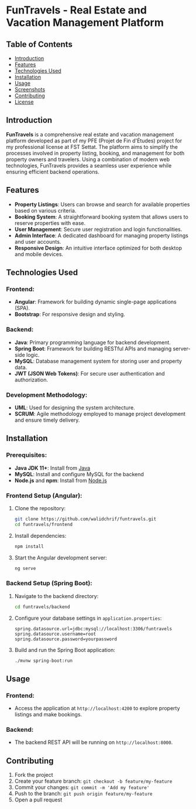 # FunTravels - Real Estate and Vacation Management Platform

## Table of Contents
- [Introduction](#introduction)
- [Features](#features)
- [Technologies Used](#technologies-used)
- [Installation](#installation)
- [Usage](#usage)
- [Screenshots](#screenshots)
- [Contributing](#contributing)
- [License](#license)

## Introduction
**FunTravels** is a comprehensive real estate and vacation management platform developed as part of my PFE (Projet de Fin d'Études) project for my professional license at FST Settat. The platform aims to simplify the processes involved in property listing, booking, and management for both property owners and travelers. Using a combination of modern web technologies, FunTravels provides a seamless user experience while ensuring efficient backend operations.

## Features
- **Property Listings**: Users can browse and search for available properties based on various criteria.
- **Booking System**: A straightforward booking system that allows users to reserve properties with ease.
- **User Management**: Secure user registration and login functionalities.
- **Admin Interface**: A dedicated dashboard for managing property listings and user accounts.
- **Responsive Design**: An intuitive interface optimized for both desktop and mobile devices.

## Technologies Used

### Frontend:
- **Angular**: Framework for building dynamic single-page applications (SPA).
- **Bootstrap**: For responsive design and styling.

### Backend:
- **Java**: Primary programming language for backend development.
- **Spring Boot**: Framework for building RESTful APIs and managing server-side logic.
- **MySQL**: Database management system for storing user and property data.
- **JWT (JSON Web Tokens)**: For secure user authentication and authorization.

### Development Methodology:
- **UML**: Used for designing the system architecture.
- **SCRUM**: Agile methodology employed to manage project development and ensure timely delivery.

## Installation

### Prerequisites:
- **Java JDK 11+**: Install from [Java](https://www.oracle.com/java/technologies/javase-jdk11-downloads.html)
- **MySQL**: Install and configure MySQL for the backend
- **Node.js** and **npm**: Install from [Node.js](https://nodejs.org)

### Frontend Setup (Angular):
1. Clone the repository:
   ```bash
   git clone https://github.com/walidchrif/funtravels.git
   cd funtravels/frontend
   ```
2. Install dependencies:
   ```bash
   npm install
   ```
3. Start the Angular development server:
   ```bash
   ng serve
   ```

### Backend Setup (Spring Boot):
1. Navigate to the backend directory:
   ```bash
   cd funtravels/backend
   ```
2. Configure your database settings in `application.properties`:
   ```properties
   spring.datasource.url=jdbc:mysql://localhost:3306/funtravels
   spring.datasource.username=root
   spring.datasource.password=yourpassword
   ```
3. Build and run the Spring Boot application:
   ```bash
   ./mvnw spring-boot:run
   ```

## Usage

### Frontend:
- Access the application at `http://localhost:4200` to explore property listings and make bookings.

### Backend:
- The backend REST API will be running on `http://localhost:8000`.

## Contributing
1. Fork the project
2. Create your feature branch: `git checkout -b feature/my-feature`
3. Commit your changes: `git commit -m 'Add my feature'`
4. Push to the branch: `git push origin feature/my-feature`
5. Open a pull request
